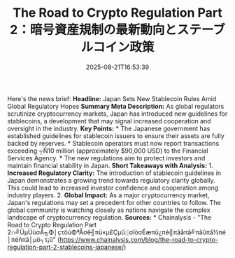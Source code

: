 ﻿---
title: "The Road to Crypto Regulation Part 2：暗号資産規制の最新動向とステーブルコイン政策"
date: "2025-08-21T16:53:39"
category: "Markets"
summary: ""
slug: "the road to crypto regulation part 2暗号資産規制の最新動向とステーブルコイン政策"
source_urls:
  - "https://www.chainalysis.com/blog/the-road-to-crypto-regulation-part-2-stablecoins-japanese/"
seo:
  title: "The Road to Crypto Regulation Part 2：暗号資産規制の最新動向とステーブルコイン政策 | Hash n Hedge"
  description: ""
  keywords: ["news", "markets", "brief"]
---
Here's the news brief:  **Headline:** Japan Sets New Stablecoin Rules Amid Global Regulatory Hopes  **Summary Meta Description:** As global regulators scrutinize cryptocurrency markets, Japan has introduced new guidelines for stablecoins, a development that may signal increased cooperation and oversight in the industry.  **Key Points:**  * The Japanese government has established guidelines for stablecoin issuers to ensure their assets are fully backed by reserves. * Stablecoin operators must now report transactions exceeding ┬Ñ10 million (approximately $90,000 USD) to the Financial Services Agency. * The new regulations aim to protect investors and maintain financial stability in Japan.  **Short Takeaways with Analysis:**  1. **Increased Regulatory Clarity:** The introduction of stablecoin guidelines in Japan demonstrates a growing trend towards regulatory clarity globally. This could lead to increased investor confidence and cooperation among industry players. 2. **Global Impact:** As a major cryptocurrency market, Japan's regulations may set a precedent for other countries to follow. The global community is watching closely as nations navigate the complex landscape of cryptocurrency regulation.  **Sources:**  * Chainalysis - "The Road to Crypto Regulation Part 2∩╝ÜµÜùσÅ╖Φ│çτöúΦªÅσê╢πü«µ£Çµû░σïòσÉæπü¿πé╣πâåπâ╝πâûπâ½πé│πéñπâ│µö┐τ¡û" (https://www.chainalysis.com/blog/the-road-to-crypto-regulation-part-2-stablecoins-japanese/) 
